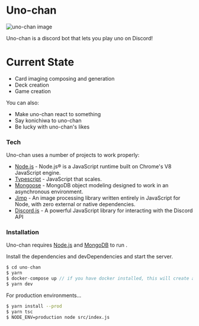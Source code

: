# Uno-chan

![uno-chan image](https://imgur.com/EEYRqCS.png)

Uno-chan is a discord bot that lets you play uno on Discord!

# Current State

  - Card imaging composing and generation
  - Deck creation
  - Game creation


You can also:
  - Make uno-chan react to something
  - Say konichiwa to uno-chan
  - Be lucky with uno-chan's likes

### Tech

Uno-chan uses a number of projects to work properly:

* [Node.js](https://nodejs.org/en/) - Node.js® is a JavaScript runtime built on Chrome's V8 JavaScript engine.
* [Typescript](https://www.typescriptlang.org/) - JavaScript that scales.
* [Mongoose](https://github.com/Automattic/mongoose) - MongoDB object modeling designed to work in an asynchronous environment. 
* [Jimp](https://github.com/oliver-moran/jimp) - An image processing library written entirely in JavaScript for Node, with zero external or native dependencies. 
* [Discord.js](https://github.com/discordjs/discord.js) - A powerful JavaScript library for interacting with the Discord API

### Installation

Uno-chan requires [Node.js](https://nodejs.org/) and [MongoDB](https://www.mongodb.com/) to run .

Install the dependencies and devDependencies and start the server.
```js
$ cd uno-chan
$ yarn
$ docker-compose up // if you have docker installed, this will create a mongoDB up and running
$ yarn dev
```

For production environments...

```sh
$ yarn install --prod
$ yarn tsc
$ NODE_ENV=production node src/index.js
```
